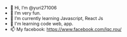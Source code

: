 - 👋 Hi, I’m @yuri271006
- 👀 I’m very fun.
- 🌱 I’m currently learning Javascript, React Js
- 💞️ I'm learning code web, app.
- 📫 My facebook: https://www.facebook.com/lqc.rou/

<!---
yuri271006/yuri271006 is a ✨ special ✨ repository because its `README.md` (this file) appears on your GitHub profile.
You can click the Preview link to take a look at your changes.
--->
